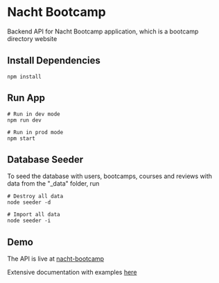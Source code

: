# Nacht Bootcamp 
Backend API for Nacht Bootcamp application, which is a bootcamp directory website

## Install Dependencies

```
npm install
```

## Run App

```
# Run in dev mode
npm run dev

# Run in prod mode
npm start
```

## Database Seeder

To seed the database with users, bootcamps, courses and reviews with data from the "\_data" folder, run

```
# Destroy all data
node seeder -d

# Import all data
node seeder -i
```

## Demo

The API is live at [nacht-bootcamp](https://nacht-boocamp.herokuapp.com/)

Extensive documentation with examples [here](https://documenter.getpostman.com/view/6010540/Tz5jfgVG)
